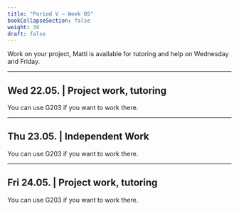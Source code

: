 ```yaml
---
title: "Period V – Week 05"
bookCollapseSection: false
weight: 30
draft: false
---
```


Work on your project, Matti is available for tutoring and help on Wednesday and Friday.

---

## Wed 22.05. | Project work, tutoring

You can use G203 if you want to work there.

---

## Thu 23.05. | Independent Work

You can use G203 if you want to work there.

---

## Fri 24.05. | Project work, tutoring

You can use G203 if you want to work there.
